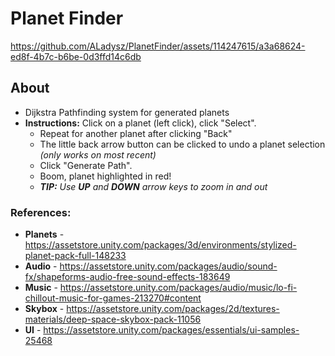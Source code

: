 # Planet Finder

https://github.com/ALadysz/PlanetFinder/assets/114247615/a3a68624-ed8f-4b7c-b6be-0d3ffd14c6db

## About
- Dijkstra Pathfinding system for generated planets
- **Instructions:** Click on a planet (left click), click "Select".
    - Repeat for another planet after clicking "Back"
    - The little back arrow button can be clicked to undo a planet selection _(only works on most recent)_
    - Click "Generate Path".
    - Boom, planet highlighted in red!
    - _**TIP:** Use **UP** and **DOWN** arrow keys to zoom in and out_
### References:
- **Planets** -https://assetstore.unity.com/packages/3d/environments/stylized-planet-pack-full-148233
- **Audio** - https://assetstore.unity.com/packages/audio/sound-fx/shapeforms-audio-free-sound-effects-183649
- **Music** - https://assetstore.unity.com/packages/audio/music/lo-fi-chillout-music-for-games-213270#content
- **Skybox** - https://assetstore.unity.com/packages/2d/textures-materials/deep-space-skybox-pack-11056
- **UI** - https://assetstore.unity.com/packages/essentials/ui-samples-25468
